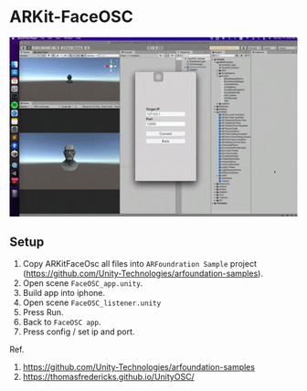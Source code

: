 # ARKit-FaceOSC 
<img src="https://github.com/shinn716/ARKit-FaceOSC/blob/main/images/demo.gif" /></a>  

## Setup
1. Copy ARKitFaceOsc all files into `ARFoundration Sample` project (https://github.com/Unity-Technologies/arfoundation-samples).
2. Open scene `FaceOSC_app.unity`.
3. Build app into iphone.
4. Open scene `FaceOSC_listener.unity`
5. Press Run.
6. Back to `FaceOSC app`.
7. Press config / set ip and port.

Ref.
1. https://github.com/Unity-Technologies/arfoundation-samples
2. https://thomasfredericks.github.io/UnityOSC/
